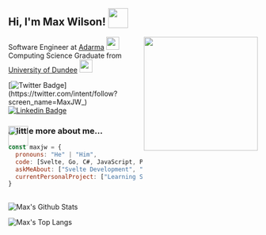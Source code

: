 <h2> Hi, I'm Max Wilson! <img src="https://media.giphy.com/media/lRLzrbhmh5pFf4jOga/giphy.gif" height="40" style="vertical-align: text-bottom;"></h2>
<img align='right' src="https://media.giphy.com/media/Yo83NpwkA17J1Jkkdk/giphy.gif" width="230">
<p>Software Engineer at <a href="https://www.adarma.com/">Adarma</a> <img src="https://www.maxwilson.co.uk/assets/icon-images/adarma.png" width="26"></br>Computing Science Graduate from <a href="https://www.dundee.ac.uk/">University of Dundee</a> <img src="https://media.giphy.com/media/pb5vjcqyjlLTFP0sxD/giphy.gif" height="26"></p>

[![Twitter Badge](https://img.shields.io/badge/-@MaxJW__-1ca0f1?style=flat-square&labelColor=1ca0f1&logo=twitter&logoColor=white&link=https://twitter.com/intent/follow?screen_name=MaxJW_)](https://twitter.com/intent/follow?screen_name=MaxJW_) [![Linkedin Badge](https://img.shields.io/badge/-maxjwilson-blue?style=flat-square&logo=Linkedin&logoColor=white&link=https://www.linkedin.com/in/maxjwilson-1/)](https://www.linkedin.com/in/maxjwilson-1/)

### <img src="https://media.giphy.com/media/hQd1EyvVrfxu012N4P/giphy.gif" height="40" style="position: absolute;"> A little more about me...
```javascript
const maxjw = {
  pronouns: "He" | "Him",
  code: [Svelte, Go, C#, JavaScript, Python, AWS, HTML, CSS, Bootstrap],
  askMeAbout: ["Svelte Development", "Go Programming Language", "Unity", "Web Development", "Computer Vision", "Technology"],
  currentPersonalProject: ["Learning Svelte Development", "Google Firebase", "Personal Unity Game Project"]
}
```

##
![Max's Github Stats](https://github-readme-stats.vercel.app/api?username=MaxJW&show_icons=true&show_icons=true&title_color=fff&icon_color=4fb4fb&text_color=b3b3b3&bg_color=171b22)

![Max's Top Langs](https://github-readme-stats.vercel.app/api/top-langs/?username=MaxJW&layout=compact&title_color=fff&text_color=dadada&bg_color=171b22)
